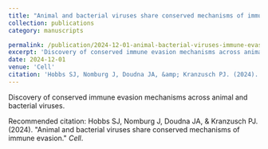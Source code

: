 ```yaml
---
title: "Animal and bacterial viruses share conserved mechanisms of immune evasion"
collection: publications
category: manuscripts

permalink: /publication/2024-12-01-animal-bacterial-viruses-immune-evasion
excerpt: 'Discovery of conserved immune evasion mechanisms across animal and bacterial viruses.'
date: 2024-12-01
venue: 'Cell'
citation: 'Hobbs SJ, Nomburg J, Doudna JA, &amp; Kranzusch PJ. (2024). &quot;Animal and bacterial viruses share conserved mechanisms of immune evasion.&quot; <i>Cell</i>.'
---
```


Discovery of conserved immune evasion mechanisms across animal and bacterial viruses.


Recommended citation: Hobbs SJ, Nomburg J, Doudna JA, &amp; Kranzusch PJ. (2024). &quot;Animal and bacterial viruses share conserved mechanisms of immune evasion.&quot; <i>Cell</i>.